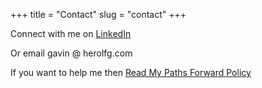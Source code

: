 +++
title = "Contact"
slug = "contact"
+++

Connect with me on [LinkedIn](https://www.linkedin.com/in/herolfg/)

Or email gavin @ herolfg.com

If you want to help me then [Read My Paths Forward Policy](https://herolfg.com/posts/my-paths-forward-policy/)

